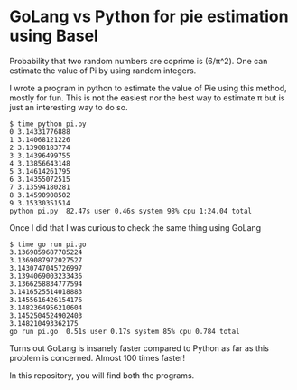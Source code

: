# GoLang vs Python for pie estimation using Basel

Probability that two random numbers are coprime is (6/π^2). One can estimate the value of Pi by using random integers.

I wrote a program in python to estimate the value of Pie using this method, mostly for fun. This is not the easiest nor the best way to estimate π but is just an interesting way to do so.

```
$ time python pi.py
0 3.14331776888
1 3.14068121226
2 3.13908183774
3 3.14396499755
4 3.13856643148
5 3.14614261795
6 3.14355072515
7 3.13594180281
8 3.14590908502
9 3.15330351514
python pi.py  82.47s user 0.46s system 98% cpu 1:24.04 total
```

Once I did that I was curious to check the same thing using GoLang

```
$ time go run pi.go
3.1369859687785224
3.1369087972027527
3.1430747045726997
3.1394069003233436
3.1366258834777594
3.1416525514018883
3.1455616426154176
3.1482364956210604
3.1452504524902403
3.148210493362175
go run pi.go  0.51s user 0.17s system 85% cpu 0.784 total
```

Turns out GoLang is insanely faster compared to Python as far as this problem is concerned. Almost 100 times faster!

In this repository, you will find both the programs.
